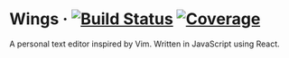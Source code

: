 # Wings · [![Build Status](https://img.shields.io/travis/hph/wings.svg)](https://travis-ci.org/hph/wings) [![Coverage](https://img.shields.io/coveralls/hph/wings.svg)](https://coveralls.io/github/hph/wings)

A personal text editor inspired by Vim. Written in JavaScript using React.
